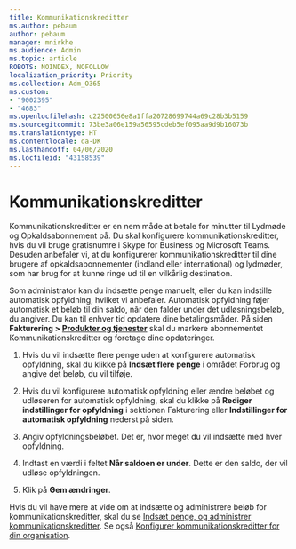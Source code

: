 ```yaml
---
title: Kommunikationskreditter
ms.author: pebaum
author: pebaum
manager: mnirkhe
ms.audience: Admin
ms.topic: article
ROBOTS: NOINDEX, NOFOLLOW
localization_priority: Priority
ms.collection: Adm_O365
ms.custom:
- "9002395"
- "4683"
ms.openlocfilehash: c22500656e8a1ffa20728699744a69c28b3b5159
ms.sourcegitcommit: 73be3a06e159a56595cdeb5ef095aa9d9b16073b
ms.translationtype: HT
ms.contentlocale: da-DK
ms.lasthandoff: 04/06/2020
ms.locfileid: "43158539"
---
```

# <a name="communication-credits"></a>Kommunikationskreditter

Kommunikationskreditter er en nem måde at betale for minutter til Lydmøde og Opkaldsabonnement på.  Du skal konfigurere kommunikationskreditter, hvis du vil bruge gratisnumre i Skype for Business og Microsoft Teams.  Desuden anbefaler vi, at du konfigurerer kommunikationskreditter til dine brugere af opkaldsabonnementer (indland eller international) og lydmøder, som har brug for at kunne ringe ud til en vilkårlig destination.

Som administrator kan du indsætte penge manuelt, eller du kan indstille automatisk opfyldning, hvilket vi anbefaler.  Automatisk opfyldning føjer automatisk et beløb til din saldo, når den falder under det udløsningsbeløb, du angiver.  Du kan til enhver tid opdatere dine betalingsmåder. På siden **Fakturering > [Produkter og tjenester](https://go.microsoft.com/fwlink/p/?linkid=842054)** skal du markere abonnementet Kommunikationskreditter og foretage dine opdateringer.

1. Hvis du vil indsætte flere penge uden at konfigurere automatisk opfyldning, skal du klikke på **Indsæt flere penge** i området Forbrug og angive det beløb, du vil tilføje.

2. Hvis du vil konfigurere automatisk opfyldning eller ændre beløbet og udløseren for automatisk opfyldning, skal du klikke på **Rediger indstillinger for opfyldning** i sektionen Fakturering eller **Indstillinger for automatisk opfyldning** nederst på siden.  

3. Angiv opfyldningsbeløbet.  Det er, hvor meget du vil indsætte med hver opfyldning.  

4. Indtast en værdi i feltet **Når saldoen er under**.  Dette er den saldo, der vil udløse opfyldningen.

5. Klik på **Gem ændringer**.

Hvis du vil have mere at vide om at indsætte og administrere beløb for kommunikationskreditter, skal du se [Indsæt penge, og administrer kommunikationskreditter](https://docs.microsoft.com/microsoftteams/add-funds-and-manage-communications-credits). Se også [Konfigurer kommunikationskreditter for din organisation](https://docs.microsoft.com/microsoftteams/set-up-communications-credits-for-your-organization).
